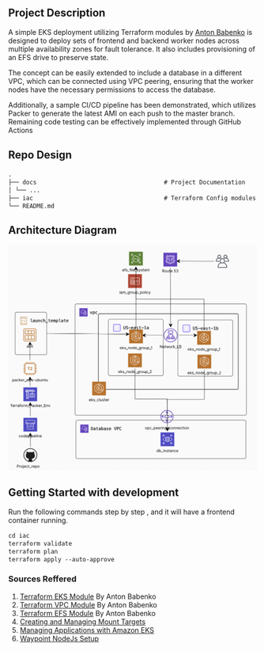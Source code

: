 ## Project Description
A simple EKS deployment utilizing Terraform modules by [Anton Babenko](https://registry.terraform.io/namespaces/antonbabenko) is designed to deploy sets of frontend and backend worker nodes across multiple availability zones for fault tolerance. It also includes provisioning of an EFS drive to preserve state. 

The concept can be easily extended to include a database in a different VPC, which can be connected using VPC peering, ensuring that the worker nodes have the necessary permissions to access the database. 

Additionally, a sample CI/CD pipeline has been demonstrated, which utilizes Packer to generate the latest AMI on each push to the master branch. Remaining code testing can be effectively implemented through GitHub Actions

## Repo Design
```
.
├── docs 									# Project Documentation
│ └── ...
├── iac 									# Terraform Config modules
└── README.md

```

## Architecture Diagram

<img src="./docs/images/architecture.png" alt="Architecture Diagram" style="zoom:50%;" />

## Getting Started with development
Run the following commands step by step , and it will have a frontend container running.
```
cd iac
terraform validate
terraform plan
terraform apply --auto-approve
```

### Sources Reffered
1. [Terraform EKS Module](https://registry.terraform.io/modules/terraform-aws-modules/eks/aws/latest) By Anton Babenko
2. [Terraform VPC Module](https://registry.terraform.io/modules/terraform-aws-modules/vpc/aws/latest) By Anton Babenko
4. [Terraform EFS Module](https://registry.terraform.io/modules/terraform-aws-modules/efs/aws/latest) By Anton Babenko
5. [Creating and Managing Mount Targets](https://docs.aws.amazon.com/efs/latest/ug/accessing-fs.html)
6. [Managing Applications with Amazon EKS](https://docs.aws.amazon.com/architecture-diagrams/latest/modernize-applications-with-microservices-using-amazon-eks/modernize-applications-with-microservices-using-amazon-eks.html)
7. [Waypoint NodeJs Setup](https://github.com/hashicorp/waypoint-examples/blob/main/docker/reactjs/waypoint.hcl)
